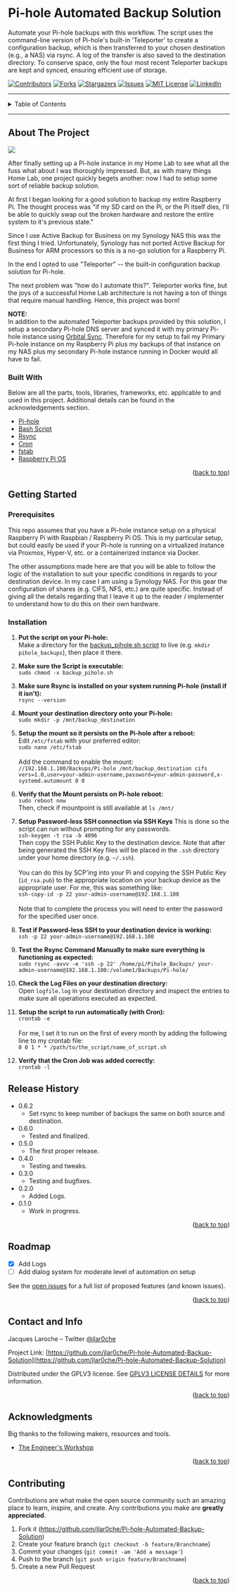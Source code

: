 # Pi-hole Automated Backup Solution
Automate your Pi-hole backups with this workflow. The script uses the command-line version of Pi-hole's built-in 'Teleporter' to create a configuration backup, which is then transferred to your chosen destination (e.g., a NAS) via rsync. A log of the transfer is also saved to the destination directory. To conserve space, only the four most recent Teleporter backups are kept and synced, ensuring efficient use of storage.

[![Contributors][contributors-shield]][contributors-url]
[![Forks][forks-shield]][forks-url]
[![Stargazers][stars-shield]][stars-url]
[![Issues][issues-shield]][issues-url]
[![MIT License][license-shield]][license-url]
[![LinkedIn][linkedin-shield]][linkedin-url]

---
<!-- TABLE OF CONTENTS -->
<details>
  <summary>Table of Contents</summary>
  <ol>
    <li>
      <a href="#about-the-project">About The Project</a>
      <ul>
        <li><a href="#built-with">Built With</a></li>
      </ul>
    </li>
    <li>
      <a href="#getting-started">Getting Started</a>
      <ul>
        <li><a href="#prerequisites">Prerequisites</a></li>
        <li><a href="#installation">Installation</a></li>
      </ul>
    </li>
    <li><a href="#release-history">Release History</a></li>
    <li><a href="#roadmap">Roadmap</a></li>
    <li><a href="#contact-and-info">Contact and Info</a></li>
    <li><a href="#acknowledgments">Acknowledgements</a></li>
    <li><a href="#contributing">Contributing</a></li>
  </ol>
</details>

---

<!-- ABOUT THE PROJECT -->
## About The Project

<img src="https://github.com/jlar0che/Pi-hole-Automated-Backup-Solution/blob/main/README-files/Pi-Hole_Header_Image.png?raw=true">


After finally setting up a Pi-hole instance in my Home Lab to see what all the fuss what about I was thoroughly impressed. But, as with many things Home Lab, one project quickly begets another: now I had to setup some sort of reliable backup solution.  
  
At first I began looking for a good solution to backup my entire Raspberry Pi. The thought process was "if my SD card on the Pi, or the Pi itself dies, I'll be able to quickly swap out the broken hardware and restore the entire system to it's previous state."  
  
Since I use Active Backup for Business on my Synology NAS this was the first thing I tried. Unfortunately, Synology has not ported Active Backup for Business for ARM processors so this is a no-go solution for a Raspberry Pi.

In the end I opted to use "Teleporter" -- the built-in configuration backup solution for Pi-hole.

The next problem was "how do I automate this?". Teleporter works fine, but the joys of a successful Home Lab architecture is not having a ton of things that require manual handling. Hence, this project was born!

**NOTE:**  
In addition to the automated Teleporter backups provided by this solution, I setup a secondary Pi-hole DNS server and synced it with my primary Pi-hole instance using [Orbital Sync](https://github.com/mattwebbio/orbital-sync). Therefore for my setup to fail my Primary Pi-hole instance on my Raspberry Pi plus my backups of that instance on my NAS plus my secondary Pi-hole instance running in Docker would all have to fail.  


### Built With

Below are all the parts, tools, libraries, frameworks, etc. applicable to and used in this project. Additional details can be found in the acknowledgements section.

* [Pi-hole](https://https://pi-hole.net/)
* [Bash Script](https://www.freecodecamp.org/news/shell-scripting-crash-course-how-to-write-bash-scripts-in-linux/)
* [Rsync](https://linuxize.com/post/how-to-use-rsync-for-local-and-remote-data-transfer-and-synchronization/)
* [Cron](https://crontab.guru/)
* [fstab](https://linuxconfig.org/how-fstab-works-introduction-to-the-etc-fstab-file-on-linux)
* [Raspberry Pi OS](https://www.raspberrypi.com/software/)



<p align="right">(<a href="#top">back to top</a>)</p>

<!-- GETTING STARTED -->
## Getting Started

### Prerequisites

This repo assumes that you have a Pi-hole instance setup on a physical Raspberry Pi with Raspbian / Raspberry Pi OS. This is my particular setup, but could easily be used if your Pi-hole is running on a virtualized instance via Proxmox, Hyper-V, etc. or a containerized instance via Docker.   
  
The other assumptions made here are that you will be able to follow the logic of the installation to suit your specific conditions in regards to your destination device. In my case I am using a Synology NAS. For this gear the configuration of shares (e.g. CIFS, NFS, etc.) are quite specific. Instead of giving all the details regarding that I leave it up to the reader / implementer to understand how to do this on their own hardware.

### Installation

1. **Put the script on your Pi-hole:** <br>
Make a directory for the [backup_pihole.sh script](https://github.com/jlar0che/Pi-hole-Automated-Backup-Solution/blob/main/backup_pihole.sh) to live (e.g. `mkdir pihole_backups`), then place it there.


2. **Make sure the Script is executable:** <br>
`sudo chmod -x backup_pihole.sh`

3. **Make sure Rsync is installed on your system running Pi-hole (install if it isn't):** <br>
`rsync --version`

4. **Mount your destination directory onto your Pi-hole:** <br>
`sudo mkdir -p /mnt/backup_destination`

5. **Setup the mount so it persists on the Pi-hole after a reboot:** <br>
Edit `/etc/fstab` with your preferred editor:<br>
`sudo nano /etc/fstab` <br><br>
Add the command to enable the mount:<br>
`//192.168.1.100/Backups/Pi-hole /mnt/backup_destination cifs vers=1.0,user=your-admin-username,password=your-admin-password,x-systemd.automount 0 0`

6. **Verify that the Mount persists on Pi-hole reboot:** <br>
`sudo reboot now` <br>
Then, check if mountpoint is still available at `ls /mnt/`
7. **Setup Password-less SSH connection via SSH Keys**
This is done so the script can run without prompting for any passwords. <br>
`ssh-keygen -t rsa -b 4096` <br>
Then copy the SSH Public Key to the destination device. Note that after being generated the SSH Key files will be placed in the `.ssh` directory under your home directory (e.g. `~/.ssh`). <br><br>
You can do this by SCP'ing into your Pi and copying the SSH Public Key (`id_rsa.pub`) to the appropriate location on your backup device as the appropriate user. For me, this was something like:<br>
`ssh-copy-id -p 22 your-admin-username@192.168.1.100`<br><br>
Note that to complete the process you will need to enter the password for the specified user once.

8. **Test if Password-less SSH to your destination device is working:** <br>
`ssh -p 22 your-admin-username@192.168.1.100`

9. **Test the Rsync Command Manually to make sure everything is functioning as expected:**<br>
`sudo rsync -avvv -e 'ssh -p 22' /home/pi/Pihole_Backups/ your-admin-username@192.168.1.100:/volume1/Backups/Pi-hole/`

10. **Check the Log Files on your destination directory:**<br>
Open `logfile.log` in your destination directory and inspect the entries to make sure all operations executed as expected.
11. **Setup the script to run automatically (with Cron):**  
`crontab -e`<br><br>
For me, I set it to run on the first of every month by adding the following line to my crontab file:<br> 
`0 0 1 * * /path/to/the_script/name_of_script.sh`
12. **Verify that the Cron Job was added correctly:**<br>
`crontab -l`


## Release History

* 0.6.2
    * Set rsync to keep number of backups the same on both source and destination.
* 0.6.0
    * Tested and finalized.
* 0.5.0
    * The first proper release.
* 0.4.0
    * Testing and tweaks.
* 0.3.0
    * Testing and bugfixes.
* 0.2.0
    * Added Logs.
* 0.1.0
    * Work in progress.

<p align="right">(<a href="#top">back to top</a>)</p>

<!-- ROADMAP -->
## Roadmap

- [x] Add Logs
- [ ] Add dialog system for moderate level of automation on setup

See the [open issues](https://github.com/jlar0che/Pi-hole-Automated-Backup-Solution/issues) for a full list of proposed features (and known issues).

<p align="right">(<a href="#top">back to top</a>)</p>

## Contact and Info

Jacques Laroche – Twitter [@jlar0che](https://twitter.com/jlar0che)

Project Link: [https://github.com/jlar0che/Pi-hole-Automated-Backup-Solution](https://github.com/jlar0che/Pi-hole-Automated-Backup-Solution)

Distributed under the GPLV3 license. See [GPLV3 LICENSE DETAILS](https://choosealicense.com/licenses/gpl-3.0/) for more information.


<p align="right">(<a href="#top">back to top</a>)</p>

<!-- ACKNOWLEDGMENTS -->
## Acknowledgments

Big thanks to the following makers, resources and tools. 

* [The Engineer's Workshop](https://engineerworkshop.com/blog/avoid-disaster-how-to-securely-backup-your-pihole-configuration-and-keep-your-network-running-smoothly/)


<p align="right">(<a href="#top">back to top</a>)</p>

## Contributing

Contributions are what make the open source community such an amazing place to learn, inspire, and create. Any contributions you make are **greatly appreciated**.

1. Fork it (<https://github.com/jlar0che/Pi-hole-Automated-Backup-Solution>)
2. Create your feature branch (`git checkout -b feature/Branchname`)
3. Commit your changes (`git commit -am 'Add a message'`)
4. Push to the branch (`git push origin feature/Branchname`)
5. Create a new Pull Request

<p align="right">(<a href="#top">back to top</a>)</p>

<!-- MARKDOWN LINKS & IMAGES -->
<!-- https://www.markdownguide.org/basic-syntax/#reference-style-links -->
<!-- ----------------------------------------------------------------- -->

<!-- BADGES SECTION -->
[contributors-shield]: https://img.shields.io/github/contributors/jlar0che/Pi-hole-Automated-Backup-Solution?style=for-the-badge
[contributors-url]: https://github.com/jlar0che/Pi-hole-Automated-Backup-Solution/contributors

[forks-shield]: https://img.shields.io/github/forks/jlar0che/Pi-hole-Automated-Backup-Solution?style=for-the-badge
[forks-url]: https://github.com/jlar0che/Pi-hole-Automated-Backup-Solution/network/members

[stars-shield]: https://img.shields.io/github/stars/jlar0che/Pi-hole-Automated-Backup-Solution?style=for-the-badge
[stars-url]: https://github.com/jlar0che/Pi-hole-Automated-Backup-Solution/stargazers

[issues-shield]: https://img.shields.io/github/issues/jlar0che/Pi-hole-Automated-Backup-Solution?style=for-the-badge
[issues-url]: https://github.com/jlar0che/Pi-hole-Automated-Backup-Solution/issues

[license-shield]: https://img.shields.io/github/license/jlar0che/Pi-hole-Automated-Backup-Solution?style=for-the-badge
[license-url]: https://github.com/jlar0che/Pi-hole-Automated-Backup-Solution/blob/main/LICENSE

[linkedin-shield]: https://img.shields.io/badge/-LinkedIn-black.svg?style=for-the-badge&logo=linkedin&colorB=555
[linkedin-url]: https://www.linkedin.com/in/jacques-laroche-07032b174/

<!-- SCREENSHOT below "About The Project" -->
[product-screenshot]: https://i.ibb.co/cLWVJ4Q/NodeMCU.jpg

<!-- WIKI LINK in "Usage Example" -->
[wiki]: https://github.com/yourname/yourproject/wiki
